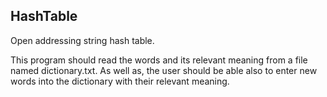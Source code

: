 ## HashTable
Open addressing string hash table.

This program should read the words and its relevant meaning from a file named dictionary.txt. As well as, the user should be able also to enter new words into the dictionary with their relevant meaning.
